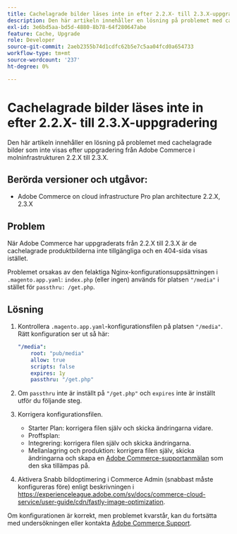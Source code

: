 ```yaml
---
title: Cachelagrade bilder läses inte in efter 2.2.X- till 2.3.X-uppgradering
description: Den här artikeln innehåller en lösning på problemet med cachelagrade bilder som inte visas efter uppgradering från Adobe Commerce i molninfrastrukturen 2.2.X till 2.3.X.
exl-id: 3e6bd5aa-bd5d-4880-8b78-64f280647abe
feature: Cache, Upgrade
role: Developer
source-git-commit: 2aeb2355b74d1cdfc62b5e7c5aa04fcd0a654733
workflow-type: tm+mt
source-wordcount: '237'
ht-degree: 0%

---
```


# Cachelagrade bilder läses inte in efter 2.2.X- till 2.3.X-uppgradering

Den här artikeln innehåller en lösning på problemet med cachelagrade bilder som inte visas efter uppgradering från Adobe Commerce i molninfrastrukturen 2.2.X till 2.3.X.

## Berörda versioner och utgåvor:

* Adobe Commerce on cloud infrastructure Pro plan architecture 2.2.X, 2.3.X

## Problem

När Adobe Commerce har uppgraderats från 2.2.X till 2.3.X är de cachelagrade produktbilderna inte tillgängliga och en 404-sida visas istället.

Problemet orsakas av den felaktiga Nginx-konfigurationsuppsättningen i `.magento.app.yaml`: `index.php` (eller ingen) används för platsen `"/media"` i stället för `passthru: /get.php`.

## Lösning

1. Kontrollera `.magento.app.yaml`-konfigurationsfilen på platsen `"/media"`. Rätt konfiguration ser ut så här:

   ```yaml
   "/media":
       root: "pub/media"
       allow: true
       scripts: false
       expires: 1y
       passthru: "/get.php"
   ```

1. Om `passthru` inte är inställt på `"/get.php"` och `expires` inte är inställt utför du följande steg.
1. Korrigera konfigurationsfilen.
   * Starter Plan: korrigera filen själv och skicka ändringarna vidare.
   * Proffsplan:
   * Integrering: korrigera filen själv och skicka ändringarna.
   * Mellanlagring och produktion: korrigera filen själv, skicka ändringarna och skapa en [Adobe Commerce-supportanmälan](/help/help-center-guide/help-center/magento-help-center-user-guide.md#submit-ticket) som den ska tillämpas på.

1. Aktivera Snabb bildoptimering i Commerce Admin (snabbast måste konfigureras före) enligt beskrivningen i <https://experienceleague.adobe.com/sv/docs/commerce-cloud-service/user-guide/cdn/fastly-image-optimization>.

Om konfigurationen är korrekt, men problemet kvarstår, kan du fortsätta med undersökningen eller kontakta [Adobe Commerce Support](/help/help-center-guide/help-center/magento-help-center-user-guide.md#submit-ticket).
